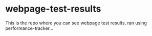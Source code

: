 # webpage-test-results


This is the repo where you can see webpage test results, ran using performance-tracker...
